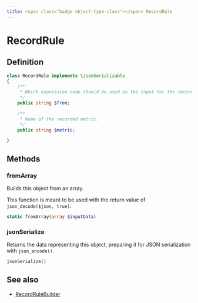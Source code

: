 ```yaml
---
title: <span class="badge object-type-class"></span> RecordRule
---
```

# <span class="badge object-type-class"></span> RecordRule

## Definition

```php
class RecordRule implements \JsonSerializable
{
    /**
     * Which expression node should be used as the input for the recorded metric.
     */
    public string $from;

    /**
     * Name of the recorded metric.
     */
    public string $metric;

}
```
## Methods

### <span class="badge object-method"></span> fromArray

Builds this object from an array.

This function is meant to be used with the return value of `json_decode($json, true)`.

```php
static fromArray(array $inputData)
```

### <span class="badge object-method"></span> jsonSerialize

Returns the data representing this object, preparing it for JSON serialization with `json_encode()`.

```php
jsonSerialize()
```

## See also

 * <span class="badge builder"></span> [RecordRuleBuilder](./builder-RecordRuleBuilder.md)

